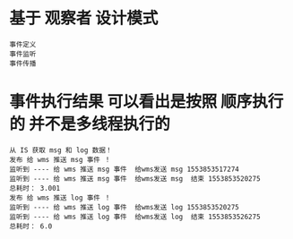 #  基于 观察者 设计模式
    事件定义
    事件监听
    事件传播
    
    
    
# 事件执行结果  可以看出是按照 顺序执行的  并不是多线程执行的 
    从 IS 获取 msg 和 log 数据！
    发布 给 wms 推送 msg 事件 ！
    监听到 ---- 给 wms 推送 msg 事件  给wms发送 msg 1553853517274
    监听到 ---- 给 wms 推送 msg 事件  给wms发送 msg  结束 1553853520275
    总耗时： 3.001
    发布 给 wms 推送 log 事件 ！
    监听到 ---- 给 wms 推送 log 事件  给wms发送 log 1553853520275
    监听到 ---- 给 wms 推送 log 事件  给wms发送 log  结束 1553853526275
    总耗时： 6.0
